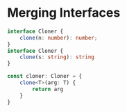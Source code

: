 # Merging Interfaces

```typescript
interface Cloner {
    clone(n: number): number;
}
interface Cloner {
    clone(s: string): string
}

const cloner: Cloner = {
    clone<T>(arg: T) {
        return arg
    }
}
```
